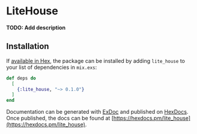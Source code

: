 # LiteHouse

**TODO: Add description**

## Installation

If [available in Hex](https://hex.pm/docs/publish), the package can be installed
by adding `lite_house` to your list of dependencies in `mix.exs`:

```elixir
def deps do
  [
    {:lite_house, "~> 0.1.0"}
  ]
end
```

Documentation can be generated with [ExDoc](https://github.com/elixir-lang/ex_doc)
and published on [HexDocs](https://hexdocs.pm). Once published, the docs can
be found at [https://hexdocs.pm/lite_house](https://hexdocs.pm/lite_house).

